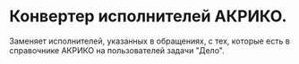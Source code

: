 # Конвертер исполнителей АКРИКО. 
Заменяет исполнителей, указанных в обращениях, с тех, которые есть в справочнике АКРИКО на пользователей задачи "Дело".
